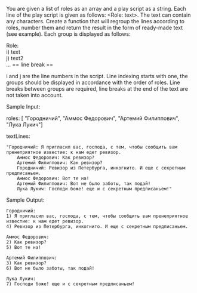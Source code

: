 You are given a list of roles as an array and a play script as a string.
Each line of the play script is given as follows: <Role: text>.
The text can contain any characters.
Create a function that will regroup the lines according to roles, number them and return the result in the form of ready-made text (see example). Each group is displayed as follows:

Role:   
i) text  
j) text2  
...
== line break ==  

i and j are the line numbers in the script. Line indexing starts with one, the groups should be displayed in accordance with the order of roles. Line breaks between groups are required, line breaks at the end of the text are not taken into account.

Sample Input: 

roles: 
[ "Городничий", "Аммос Федорович", "Артемий Филиппович", "Лука Лукич"] 

textLines:
                
    "Городничий: Я пригласил вас, господа, с тем, чтобы сообщить вам пренеприятное известие: к нам едет ревизор.
        Аммос Федорович: Как ревизор?
        Артемий Филиппович: Как ревизор?
        Городничий: Ревизор из Петербурга, инкогнито. И еще с секретным предписаньем.
        Аммос Федорович: Вот те на!
        Артемий Филиппович: Вот не было заботы, так подай!
        Лука Лукич: Господи боже! еще и с секретным предписаньем!"
                
Sample Output:
 
    Городничий: 
    1) Я пригласил вас, господа, с тем, чтобы сообщить вам пренеприятное известие: к нам едет ревизор. 
    4) Ревизор из Петербурга, инкогнито. И еще с секретным предписаньем.

    Аммос Федорович: 
    2) Как ревизор? 
    5) Вот те на! 

    Артемий Филиппович: 
    3) Как ревизор? 
    6) Вот не было заботы, так подай!
 
    Лука Лукич:
    7) Господи боже! еще и с секретным предписаньем! 


